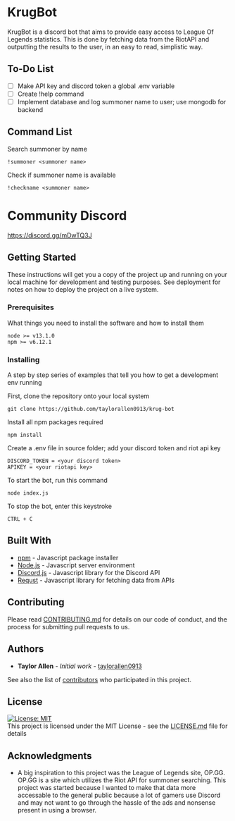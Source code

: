 # KrugBot

KrugBot is a discord bot that aims to provide easy access to League Of Legends statistics. This is done by fetching data from the RiotAPI and outputting the results to the user, in an easy to read, simplistic way.

## To-Do List
* [ ]  Make API key and discord token a global .env variable
* [ ]  Create !help command
* [ ]  Implement database and log summoner name to user; use mongodb for backend

## Command List

Search summoner by name
```
!summoner <summoner name>
```
Check if summoner name is available
```
!checkname <summoner name>
```

# Community Discord
https://discord.gg/mDwTQ3J

## Getting Started

These instructions will get you a copy of the project up and running on your local machine for development and testing purposes. See deployment for notes on how to deploy the project on a live system.


### Prerequisites

What things you need to install the software and how to install them

```
node >= v13.1.0
npm >= v6.12.1
```

### Installing

A step by step series of examples that tell you how to get a development env running

First, clone the repository onto your local system

```
git clone https://github.com/taylorallen0913/krug-bot 
```

Install all npm packages required

```
npm install
```
Create a .env file in source folder; add your discord token and riot api key

```
DISCORD_TOKEN = <your discord token>
APIKEY = <your riotapi key>
```
To start the bot, run this command

```
node index.js
```
To stop the bot, enter this keystroke
```
CTRL + C
```

## Built With

* [npm](https://www.npmjs.com/) - Javascript package installer
* [Node.js](https://nodejs.org/en/docs/) - Javascript server environment
* [Discord.js](https://discord.js.org/#/) - Javascript library for the Discord API
* [Requst](https://www.npmjs.com/package/request) - Javascript library for fetching data from APIs

## Contributing

Please read [CONTRIBUTING.md](https://gist.github.com/taylorallen0913/d7385e49ab82529b7e65e5fe1c752709) for details on our code of conduct, and the process for submitting pull requests to us. 

## Authors

* **Taylor Allen** - *Initial work* - [taylorallen0913](https://github.com/taylorallen0913)

See also the list of [contributors](https://github.com/taylorallen0913/krug-bot/network/dependencies) who participated in this project.

## License
[![License: MIT](https://img.shields.io/badge/License-MIT-yellow.svg)](https://opensource.org/licenses/MIT)<br />
This project is licensed under the MIT License - see the [LICENSE.md](LICENSE.md) file for details

## Acknowledgments

* A big inspiration to this project was the League of Legends site, OP.GG. OP.GG is a site which utilizes the Riot API for summoner searching. This project was started because I wanted to make that data more accessable to the general public because a lot of gamers use Discord and may not want to go through the hassle of the ads and nonsense present in using a browser.

